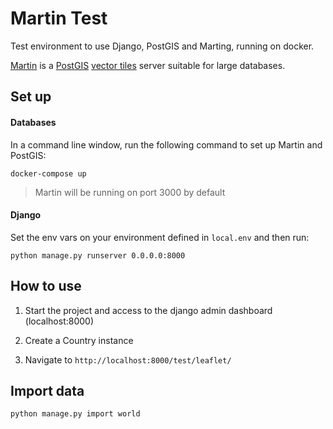 # Martin Test

Test environment to use Django, PostGIS and Marting, running on docker.

[Martin](https://github.com/urbica/martin) is a [PostGIS](https://github.com/postgis/postgis) [vector tiles](https://github.com/mapbox/vector-tile-spec) server suitable for large databases.

## Set up

#### Databases

In a command line window, run the following command to set up Martin and PostGIS:
```
docker-compose up
```
> Martin will be running on port 3000 by default


#### Django

Set the env vars on your environment defined in `local.env` and then run:
```
python manage.py runserver 0.0.0.0:8000
```


## How to use

1. Start the project and access to the django admin dashboard (localhost:8000)

2. Create a Country instance

3. Navigate to `http://localhost:8000/test/leaflet/`


## Import data
```
python manage.py import world
```